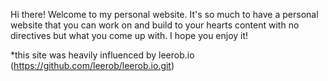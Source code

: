 Hi there! Welcome to my personal website. It's so much to have a personal website that you can
work on and build to your hearts content with no directives but what you come up with. I hope you enjoy it!

*this site was heavily influenced by leerob.io (https://github.com/leerob/leerob.io.git)